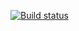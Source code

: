 
[![Build status](https://build.appcenter.ms/v0.1/apps/4165596f-99b3-491a-882d-5fcc8b045e0e/branches/master/badge)](https://appcenter.ms)

